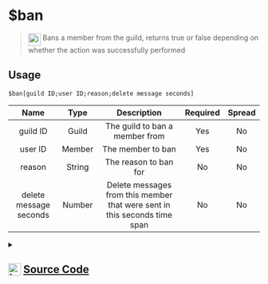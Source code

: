 # $ban
> <img align="top" src="https://upload.wikimedia.org/wikipedia/commons/thumb/e/e4/Infobox_info_icon.svg/160px-Infobox_info_icon.svg.png?20150409153300" alt="image" width="25" height="auto"> Bans a member from the guild, returns true or false depending on whether the action was successfully performed
## Usage
```
$ban[guild ID;user ID;reason;delete message seconds]
```
| Name | Type | Description | Required | Spread
| :---: | :---: | :---: | :---: | :---: |
guild ID | Guild | The guild to ban a member from | Yes | No
user ID | Member | The member to ban | Yes | No
reason | String | The reason to ban for | No | No
delete message seconds | Number | Delete messages from this member that were sent in this seconds time span | No | No
<details>
<summary>
    
## <img align="top" src="https://cdn4.iconfinder.com/data/icons/iconsimple-logotypes/512/github-512.png" alt="image" width="25" height="auto">  [Source Code](https://github.com/tryforge/ForgeScript-V2/blob/main/src/native/ban.ts)
    
</summary>
    
```ts
import noop from "../functions/noop"
import { ArgType, NativeFunction, Return } from "../structures"

export default new NativeFunction({
    name: "$ban",
    version: "1.0.0",
    description: "Bans a member from the guild, returns true or false depending on whether the action was successfully performed",
    unwrap: true,
    brackets: true,
    args: [
        {
            name: "guild ID",
            description: "The guild to ban a member from",
            rest: false,
            required: true,
            type: ArgType.Guild
        },
        {
            name: "user ID",
            description: "The member to ban",
            rest: false,
            type: ArgType.Member,
            pointer: 0,
            required: true
        },
        {
            name: "reason",
            description: "The reason to ban for",
            rest: false,
            type: ArgType.String
        },
        {
            name: "delete message seconds",
            description: "Delete messages from this member that were sent in this seconds time span",
            rest: false,
            type: ArgType.Number
        }
    ],
    async execute(ctx, [ guild, member, reason, seconds ]) {
        return Return.success(
            await member.ban({
                reason: reason || undefined,
                deleteMessageSeconds: seconds || undefined
            }).catch(() => false) !== false
        )
    },
})
```
    
</details>